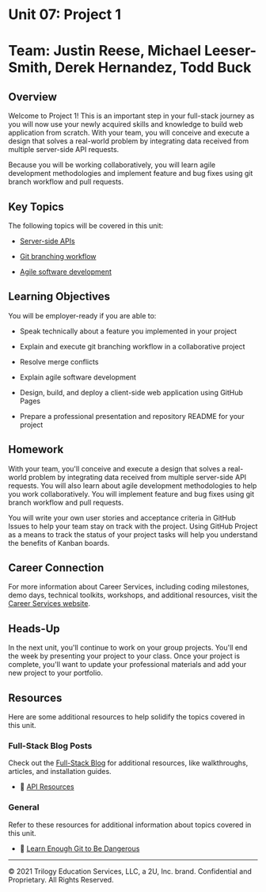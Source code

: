 # Unit 07: Project 1
# Team: Justin Reese, Michael Leeser-Smith, Derek Hernandez, Todd Buck
## Overview

Welcome to Project 1! This is an important step in your full-stack journey as you will now use your newly acquired skills and knowledge to build web application from scratch. With your team, you will conceive and execute a design that solves a real-world problem by integrating data received from multiple server-side API requests. 

Because you will be working collaboratively, you will learn agile development methodologies and implement feature and bug fixes using git branch workflow and pull requests.

## Key Topics

The following topics will be covered in this unit:

* [Server-side APIs](https://en.wikipedia.org/wiki/Web_API)

* [Git branching workflow](https://git-scm.com/book/en/v2/Git-Branching-Branching-Workflows)

* [Agile software development](https://en.wikipedia.org/wiki/Agile_software_development)

## Learning Objectives

You will be employer-ready if you are able to:

* Speak technically about a feature you implemented in your project

* Explain and execute git branching workflow in a collaborative project

* Resolve merge conflicts

* Explain agile software development

* Design, build, and deploy a client-side web application using GitHub Pages

* Prepare a professional presentation and repository README for your project

## Homework

With your team, you'll conceive and execute a design that solves a real-world problem by integrating data received from multiple server-side API requests. You will also learn about agile development methodologies to help you work collaboratively. You will implement feature and bug fixes using git branch workflow and pull requests. 

You will write your own user stories and acceptance criteria in GitHub Issues to help your team stay on track with the project. Using GitHub Project as a means to track the status of your project tasks will help you understand the benefits of Kanban boards. 

## Career Connection

For more information about Career Services, including coding milestones, demo days, technical toolkits, workshops, and additional resources, visit the [Career Services website](https://mycareerspot.org/).

## Heads-Up

In the next unit, you'll continue to work on your group projects. You'll end the week by presenting your project to your class. Once your project is complete, you'll want to update your professional materials and add your new project to your portfolio.

## Resources

Here are some additional resources to help solidify the topics covered in this unit.

### Full-Stack Blog Posts

Check out the [Full-Stack Blog](https://coding-boot-camp.github.io/full-stack/) for additional resources, like walkthroughs, articles, and installation guides.

  * 📖 [API Resources](https://coding-boot-camp.github.io/full-stack/apis/api-resources)

### General

Refer to these resources for additional information about topics covered in this unit.

  * 📖 [Learn Enough Git to Be Dangerous](https://www.learnenough.com/git-tutorial/getting_started)

- - -
© 2021 Trilogy Education Services, LLC, a 2U, Inc. brand. Confidential and Proprietary. All Rights Reserved.
